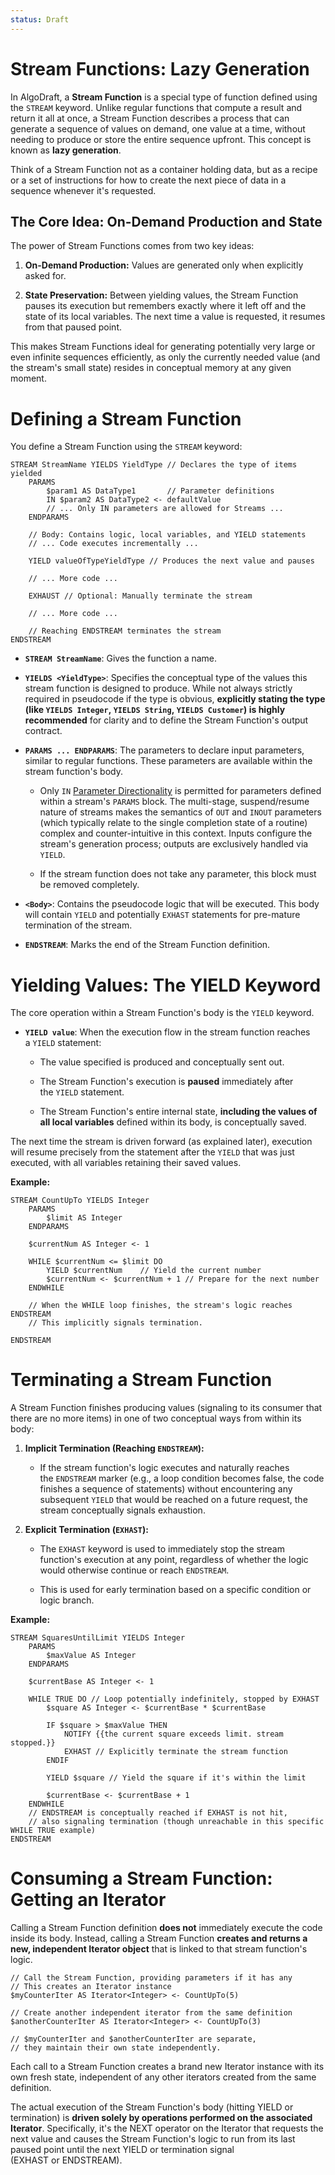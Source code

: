 ```yaml
---
status: Draft
---
```

# Stream Functions: Lazy Generation

In AlgoDraft, a **Stream Function** is a special type of function defined using the `STREAM` keyword. Unlike regular functions that compute a result and return it all at once, a Stream Function describes a process that can generate a sequence of values on demand, one value at a time, without needing to produce or store the entire sequence upfront. This concept is known as **lazy generation**.

Think of a Stream Function not as a container holding data, but as a recipe or a set of instructions for how to create the next piece of data in a sequence whenever it's requested.

## The Core Idea: On-Demand Production and State

The power of Stream Functions comes from two key ideas:

1. **On-Demand Production:** Values are generated only when explicitly asked for.

2. **State Preservation:** Between yielding values, the Stream Function pauses its execution but remembers exactly where it left off and the state of its local variables. The next time a value is requested, it resumes from that paused point.

This makes Stream Functions ideal for generating potentially very large or even infinite sequences efficiently, as only the currently needed value (and the stream's small state) resides in conceptual memory at any given moment.

# Defining a Stream Function

You define a Stream Function using the `STREAM` keyword:

```
STREAM StreamName YIELDS YieldType // Declares the type of items yielded
    PARAMS
        $param1 AS DataType1       // Parameter definitions
        IN $param2 AS DataType2 <- defaultValue
        // ... Only IN parameters are allowed for Streams ...
    ENDPARAMS
	
	// Body: Contains logic, local variables, and YIELD statements
	// ... Code executes incrementally ...
	
	YIELD valueOfTypeYieldType // Produces the next value and pauses
	
	// ... More code ...
	
	EXHAUST // Optional: Manually terminate the stream
	
	// ... More code ...
	
	// Reaching ENDSTREAM terminates the stream
ENDSTREAM
```

- **`STREAM StreamName`**: Gives the function a name.

- **`YIELDS <YieldType>`**: Specifies the conceptual type of the values this stream function is designed to produce. While not always strictly required in pseudocode if the type is obvious, **explicitly stating the type (like `YIELDS Integer`, `YIELDS String`, `YIELDS Customer`) is highly recommended** for clarity and to define the Stream Function's output contract.

- **`PARAMS ... ENDPARAMS`**: The parameters to declare input parameters, similar to regular functions. These parameters are available within the stream function's body.
	
	- Only `IN` [Parameter Directionality](#parameter-directionality-in-out-inout) is permitted for parameters defined within a stream's `PARAMS` block. The multi-stage, suspend/resume nature of streams makes the semantics of `OUT` and `INOUT` parameters (which typically relate to the single completion state of a routine) complex and counter-intuitive in this context. Inputs configure the stream's generation process; outputs are exclusively handled via `YIELD`.
	
	- If the stream function does not take any parameter, this block must be removed completely.

- **`<Body>`**: Contains the pseudocode logic that will be executed. This body will contain `YIELD` and potentially `EXHAST` statements for pre-mature termination of the stream.

- **`ENDSTREAM`**: Marks the end of the Stream Function definition.

# Yielding Values: The YIELD Keyword

The core operation within a Stream Function's body is the `YIELD` keyword.

- **`YIELD value`**: When the execution flow in the stream function reaches a `YIELD` statement:
    
    - The value specified is produced and conceptually sent out.
    
    - The Stream Function's execution is **paused** immediately after the `YIELD` statement.
    
    - The Stream Function's entire internal state, **including the values of all local variables** defined within its body, is conceptually saved.

The next time the stream is driven forward (as explained later), execution will resume precisely from the statement after the `YIELD` that was just executed, with all variables retaining their saved values.

**Example:**
```
STREAM CountUpTo YIELDS Integer
    PARAMS
        $limit AS Integer
    ENDPARAMS
	
    $currentNum AS Integer <- 1

    WHILE $currentNum <= $limit DO
        YIELD $currentNum    // Yield the current number
        $currentNum <- $currentNum + 1 // Prepare for the next number
    ENDWHILE

    // When the WHILE loop finishes, the stream's logic reaches ENDSTREAM
    // This implicitly signals termination.

ENDSTREAM
```

# Terminating a Stream Function

A Stream Function finishes producing values (signaling to its consumer that there are no more items) in one of two conceptual ways from within its body:

1. **Implicit Termination (Reaching `ENDSTREAM`):**
    
    - If the stream function's logic executes and naturally reaches the `ENDSTREAM` marker (e.g., a loop condition becomes false, the code finishes a sequence of statements) without encountering any subsequent `YIELD` that would be reached on a future request, the stream conceptually signals exhaustion.
    
2. **Explicit Termination (`EXHAST`):**
    
    - The `EXHAST` keyword is used to immediately stop the stream function's execution at any point, regardless of whether the logic would otherwise continue or reach `ENDSTREAM`.
    
    - This is used for early termination based on a specific condition or logic branch.

**Example:**

```
STREAM SquaresUntilLimit YIELDS Integer
    PARAMS
        $maxValue AS Integer
    ENDPARAMS
	
    $currentBase AS Integer <- 1
	
    WHILE TRUE DO // Loop potentially indefinitely, stopped by EXHAST
        $square AS Integer <- $currentBase * $currentBase
		
        IF $square > $maxValue THEN
            NOTIFY {{the current square exceeds limit. stream stopped.}}
            EXHAST // Explicitly terminate the stream function
        ENDIF
		
        YIELD $square // Yield the square if it's within the limit
		
        $currentBase <- $currentBase + 1
    ENDWHILE
    // ENDSTREAM is conceptually reached if EXHAST is not hit,
    // also signaling termination (though unreachable in this specific WHILE TRUE example)
ENDSTREAM
```

# Consuming a Stream Function: Getting an Iterator

Calling a Stream Function definition **does not** immediately execute the code inside its body. Instead, calling a Stream Function **creates and returns a new, independent Iterator object** that is linked to that stream function's logic.

```
// Call the Stream Function, providing parameters if it has any
// This creates an Iterator instance
$myCounterIter AS Iterator<Integer> <- CountUpTo(5)

// Create another independent iterator from the same definition
$anotherCounterIter AS Iterator<Integer> <- CountUpTo(3)

// $myCounterIter and $anotherCounterIter are separate,
// they maintain their own state independently.
```

Each call to a Stream Function creates a brand new Iterator instance with its own fresh state, independent of any other iterators created from the same definition.

The actual execution of the Stream Function's body (hitting YIELD or termination) is **driven solely by operations performed on the associated Iterator**. Specifically, it's the NEXT operator on the Iterator that requests the next value and causes the Stream Function's logic to run from its last paused point until the next YIELD or termination signal (EXHAST or ENDSTREAM).